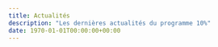 ```yaml
---
title: Actualités
description: "Les dernières actualités du programme 10%"
date: 1970-01-01T00:00:00+00:00
---
```


